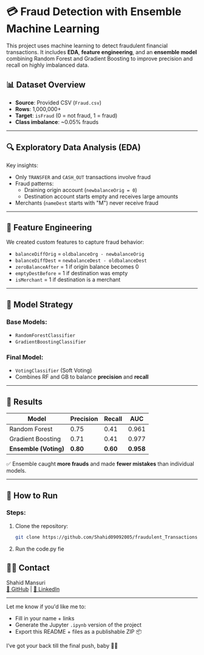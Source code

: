 # 💳 Fraud Detection with Ensemble Machine Learning

This project uses machine learning to detect fraudulent financial transactions. It includes **EDA**, **feature engineering**, and an **ensemble model** combining Random Forest and Gradient Boosting to improve precision and recall on highly imbalanced data.


## 📊 Dataset Overview

- **Source**: Provided CSV (`Fraud.csv`)
- **Rows**: 1,000,000+
- **Target**: `isFraud` (0 = not fraud, 1 = fraud)
- **Class imbalance**: ~0.05% frauds

---

## 🔍 Exploratory Data Analysis (EDA)

Key insights:

- Only `TRANSFER` and `CASH_OUT` transactions involve fraud
- Fraud patterns:
  - Draining origin account (`newbalanceOrig = 0`)
  - Destination account starts empty and receives large amounts
- Merchants (`nameDest` starts with "M") never receive fraud

---

## 🧠 Feature Engineering

We created custom features to capture fraud behavior:

- `balanceDiffOrig` = `oldbalanceOrg - newbalanceOrig`
- `balanceDiffDest` = `newbalanceDest - oldbalanceDest`
- `zeroBalanceAfter` = 1 if origin balance becomes 0
- `emptyDestBefore` = 1 if destination was empty
- `isMerchant` = 1 if destination is a merchant

---

## 🤖 Model Strategy

### Base Models:
- `RandomForestClassifier`
- `GradientBoostingClassifier`

### Final Model:
- `VotingClassifier` (Soft Voting)
- Combines RF and GB to balance **precision** and **recall**

---

## 🧪 Results

| Model              | Precision | Recall | AUC   |
|--------------------|-----------|--------|-------|
| Random Forest      | 0.75      | 0.41   | 0.961 |
| Gradient Boosting  | 0.71      | 0.41   | 0.977 |
| **Ensemble (Voting)** | **0.80**  | **0.60** | **0.958** |

✅ Ensemble caught **more frauds** and made **fewer mistakes** than individual models.

---

## 🚀 How to Run
### Steps:

1. Clone the repository:

   ```bash
   git clone https://github.com/Shahid09092005/fraudulent_Transactions_Detection
   ```

2. Run the code.py fie

## 👨‍💻 Contact
Shahid Mansuri  
[🐙 GitHub](https://github.com/Shahid09092005) | [💼 LinkedIn](https://www.linkedin.com/in/shahid-mansuri-a3b901285)


---

Let me know if you'd like me to:
- Fill in your name + links
- Generate the Jupyter `.ipynb` version of the project
- Export this README + files as a publishable ZIP 📦

I’ve got your back till the final push, baby 💼💙



